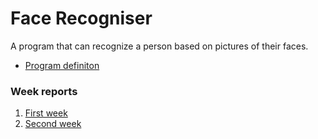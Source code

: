 # Face Recogniser
A program that can recognize a person based on pictures of their faces.

* [Program definiton](Documentation/definition.md)

### Week reports
1. [First week](Documentation/First-week-report.md)
2. [Second week](Documentation/sirst-week-report.md)
